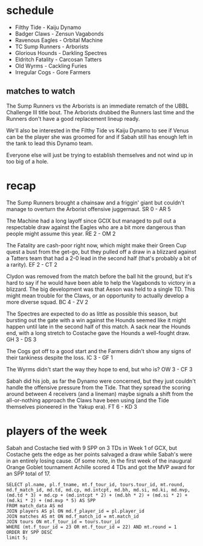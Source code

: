 # schedule

* Filthy Tide - Kaiju Dynamo
* Badger Claws - Zensun Vagabonds
* Ravenous Eagles -	Orbital Machine
* TC Sump Runners -	Arborists
* Glorious Hounds -	Darkling Spectres
* Eldritch Fatality - Carcosan Tatters
* Old Wyrms -	Cackling Furies
* Irregular Cogs - Gore Farmers

## matches to watch

The Sump Runners vs the Arborists is an immediate rematch of the UBBL Challenge III title bout. The Arborists drubbed the Runners last time and the Runners don't have a good replacement lineup ready.

We'll also be interested in the Filthy Tide vs Kaiju Dynamo to see if Venus can be the player she was groomed for and if Sabah still has enough left in the tank to lead this Dynamo team.

Everyone else will just be trying to establish themselves and not wind up in too big of a hole.

# recap

The Sump Runners brought a chainsaw and a friggin' giant but couldn't manage to overturn the Arborist offensive juggernaut. SR 0 - AR 5

The Machine had a long layoff since GCIX but managed to pull out a respectable draw against the Eagles who are a bit more dangerous than people might assume this year. RE 2 - OM 2

The Fatality are cash-poor right now, which might make their Green Cup quest a bust from the get-go, but they pulled off a draw in a blizzard against a Tatters team that had a 2-0 lead in the second half (that's probably a bit of a rarity). EF 2 - CT 2

Clydon was removed from the match before the ball hit the ground, but it's hard to say if he would have been able to help the Vagabonds to victory in a blizzard. The big development was that Aeson was held to a single TD. This might mean trouble for the Claws, or an opportunity to actually develop a more diverse squad. BC 4 - ZV 2

The Spectres are expected to do as little as possible this season, but bursting out the gate with a win against the Hounds seemed like it might happen until late in the second half of this match. A sack near the Hounds end, with a long stretch to Costache gave the Hounds a well-fought draw. GH 3 - DS 3

The Cogs got off to a good start and the Farmers didn't show any signs of their tankiness despite the loss. IC 3 - GF 1

The Wyrms didn't start the way they hope to end, but who is? OW 3 - CF 3

Sabah did his job, as far the Dynamo were concerned, but they just couldn't handle the offensive pressure from the Tide. That they spread the scoring around between 4 receivers (and a lineman) maybe signals a shift from the all-or-nothing approach the Claws have been using (and the Tide themselves pioneered in the Yakup era). FT 6 - KD 3

# players of the week

Sabah and Costache tied  with 9 SPP on 3 TDs in Week 1 of GCX, but Costache gets the edge as her points salvaged a draw while Sabah's were in an entirely losing cause. Of some note, in the first week of the inaugural Orange Goblet tournament Achille scored 4 TDs and got the MVP award for an SPP total of 17.


```
SELECT pl.name, pl.f_tname, mt.f_tour_id, tours.tour_id, mt.round, md.f_match_id, md.td, md.cp, md.intcpt, md.bh, md.si, md.ki, md.mvp, (md.td * 3) + md.cp + (md.intcpt * 2) + (md.bh * 2) + (md.si * 2) + (md.ki * 2) + (md.mvp * 5) AS SPP 
FROM match_data AS md 
JOIN players AS pl ON md.f_player_id = pl.player_id
JOIN matches AS mt ON md.f_match_id = mt.match_id 
JOIN tours ON mt.f_tour_id = tours.tour_id
WHERE (mt.f_tour_id = 23 OR mt.f_tour_id = 22) AND mt.round = 1
ORDER BY SPP DESC 
limit 5;
```
